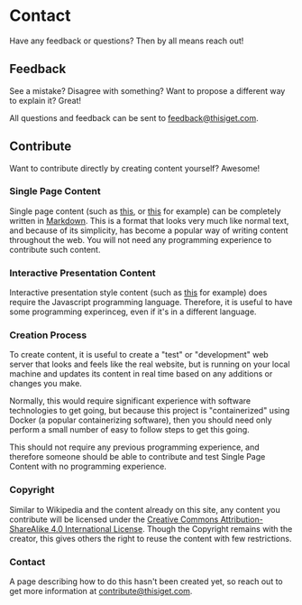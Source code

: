 # Contact

<html><div class=information__subtitle>Have any feedback or questions? Then by all means reach out!</div></html>

## Feedback

See a mistake? Disagree with something? Want to propose a different way to explain it? Great!

All questions and feedback can be sent to <a href="mailto:feedback@thisiget.com?Subject=Feedback" className="footer__item__label">feedback@thisiget.com</a>.

## Contribute

Want to contribute directly by creating content yourself? Awesome!

### Single Page Content

Single page content (such as [this](/content/Math/Geometry_1/RightAngleTriangles/explanation/pythagorus_proof), or [this](/content/Math/Geometry_1/RightAngleTriangles/discover/simple) for example) can be completely written in [Markdown](https://daringfireball.net/projects/markdown/). This is a format that looks very much like normal text, and because of its simplicity, has become a popular way of writing content throughout the web. You will not need any programming experience to contribute such content.

### Interactive Presentation Content

Interactive presentation style content (such as [this](/content/Math/Geometry_1/Triangles/explanation/base?page=2) for example) does require the Javascript programming language. Therefore, it is useful to have some programming experinceg, even if it's in a different language. 

### Creation Process

To create content, it is useful to create a "test" or "development" web server that looks and feels like the real website, but is running on your local machine and updates its content in real time based on any additions or changes you make. 

Normally, this would require significant experience with software technologies to get going, but because this project is "containerized" using Docker (a popular containerizing software), then you should need only perform a small number of easy to follow steps to get this going.

This should not require any previous programming experience, and therefore someone should be able to contribute and test Single Page Content with no programming experience.

### Copyright

Similar to Wikipedia and the content already on this site, any content you contribute will be licensed under the <a rel="license" href="http://creativecommons.org/licenses/by-sa/4.0/">Creative Commons Attribution-ShareAlike 4.0 International License</a>. Though the Copyright remains with the creator, this gives others the right to reuse the content with few restrictions. 

### Contact

A page describing how to do this hasn't been created yet, so reach out to get more information at <a href="mailto:contribute@thisiget.com?Subject=Can I Contribute?" className="footer__item__label">contribute@thisiget.com</a>.

